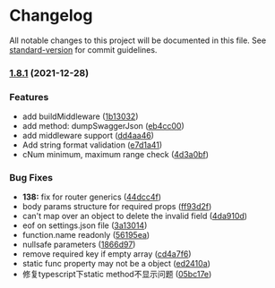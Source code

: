 # Changelog

All notable changes to this project will be documented in this file. See [standard-version](https://github.com/conventional-changelog/standard-version) for commit guidelines.

### [1.8.1](https://github.com/Cody2333/koa-swagger-decorator/compare/v1.6.4...v1.8.1) (2021-12-28)


### Features

* add buildMiddleware ([1b13032](https://github.com/Cody2333/koa-swagger-decorator/commit/1b130323271650ee5dfeee1b4df850e76c40bee9))
* add method: dumpSwaggerJson ([eb4cc00](https://github.com/Cody2333/koa-swagger-decorator/commit/eb4cc00e18a08a3181dcc9d7b38d910bb41d7b25))
* add middleware support ([dd4aa46](https://github.com/Cody2333/koa-swagger-decorator/commit/dd4aa46cc7cb7441b9483ef001778b479eb023e5))
* Add string format validation ([e7d1a41](https://github.com/Cody2333/koa-swagger-decorator/commit/e7d1a41d67b180503ed601deac7a898e3ca03c2c))
* cNum minimum, maximum range check ([4d3a0bf](https://github.com/Cody2333/koa-swagger-decorator/commit/4d3a0bf003be3f059b1ff25272d6eae54d9a9b74))


### Bug Fixes

* **138:** fix for router generics ([44dcc4f](https://github.com/Cody2333/koa-swagger-decorator/commit/44dcc4fbdc5022bdc682bc9c648a163cc42adaf4))
* body params structure for required props ([ff93d2f](https://github.com/Cody2333/koa-swagger-decorator/commit/ff93d2ffc3e2bcba930bb8178fb83697f9a22807))
* can't map over an object to delete the invalid field ([4da910d](https://github.com/Cody2333/koa-swagger-decorator/commit/4da910de1752999cce5bda29a2b641df72c9152c))
* eof on settings.json file ([3a13014](https://github.com/Cody2333/koa-swagger-decorator/commit/3a130142acb2d8d0133792eec17480b7caf2db21))
* function.name readonly ([56195ea](https://github.com/Cody2333/koa-swagger-decorator/commit/56195ea76f4e74a1b2bf19ecdf2b672cbd4d8526))
* nullsafe parameters ([1866d97](https://github.com/Cody2333/koa-swagger-decorator/commit/1866d97ac46ea4a10b6a7ec04fe9d915bdf0f450))
* remove required key if empty array ([cd4a7f6](https://github.com/Cody2333/koa-swagger-decorator/commit/cd4a7f6bd57068e81136492cf7cf0eda1bf82efd))
* static func property may not be a object ([ed2410a](https://github.com/Cody2333/koa-swagger-decorator/commit/ed2410a9643f254b16c07813c3655b7cd5cf950e))
* 修复typescript下static method不显示问题 ([05bc17e](https://github.com/Cody2333/koa-swagger-decorator/commit/05bc17e9191e33b5c750ebe6aefe1c8df4c4400e))
